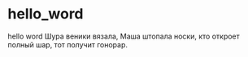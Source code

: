 # hello_word
hello word
Шура веники вязала, Маша штопала носки, кто откроет полный шар, тот получит гонорар.
